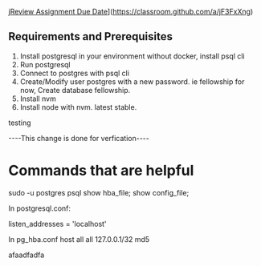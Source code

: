 j[Review Assignment Due Date](https://classroom.github.com/assets/deadline-readme-button-22041afd0340ce965d47ae6ef1cefeee28c7c493a6346c4f15d667ab976d596c.svg)](https://classroom.github.com/a/jF3FxXng)
## Requirements and Prerequisites

1. Install postgresql in your environment without docker, install psql cli
2. Run postgresql 
3. Connect to postgres with psql cli
4. Create/Modify user postgres with a new password. ie fellowship for now, Create database fellowship.
5. Install nvm 
6. Install node with nvm. latest stable.

testing	


----This change is done for verfication----


# Commands that are helpful

sudo -u postgres psql
show hba_file;
show config_file;


In postgresql.conf:

listen_addresses = 'localhost'


In pg_hba.conf
host    all     all     127.0.0.1/32    md5

afaadfadfa